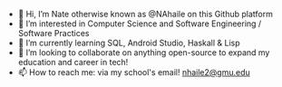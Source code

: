 - 👋 Hi, I’m Nate otherwise known as @NAhaile on this Github platform
- 👀 I’m interested in Computer Science and Software Engineering / Software Practices
- 🌱 I’m currently learning SQL, Android Studio, Haskall & Lisp
- 🤔 I’m looking to collaborate on anything open-source to expand my education and career in tech!
- 📫 How to reach me: via my school's email! nhaile2@gmu.edu

<!---
NAhaile/NAhaile is a ✨ special ✨ repository because its `README.md` (this file) appears on your GitHub profile.
You can click the Preview link to take a look at your changes.
--->
